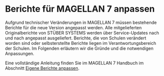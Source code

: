 ﻿
# Berichte für MAGELLAN 7 anpassen

Aufgrund technischer Veränderungen in MAGELLAN 7 müssen bestehende Berichte für die neue Version angepasst werden. Alle mitgelieferten Originalberichte von STÜBER SYSTEMS werden über Service-Updates nach und nach angepasst ausgeliefert. 
Berichte, die von Schulen verändert worden sind oder selbsterstellte Berichte liegen im Verantwortungsbereich der Schulen. Im Folgenden erläutern wir die Gründe und die notwendigen Anpassungen.


Eine vollständige Anleitung finden Sie im MAGELLAN 7 Handbuch im Abschnitt [Eigene Berichte anpassen](https://doc.magellan7.stueber.de/schulverwaltung/update/Berichte_anpassen/). 
